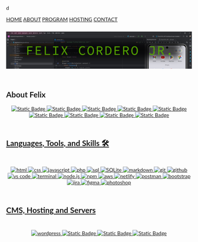 d<!DOCTYPE html>
<html lang="en">
<head>
<title>W3.CSS Template</title>
<meta charset="UTF-8">
<meta name="viewport" content="width=device-width, initial-scale=1">
<link rel="stylesheet" href="https://www.w3schools.com/w3css/4/w3.css">
<link rel="stylesheet" href="https://fonts.googleapis.com/css?family=Lato">
<link rel="stylesheet" href="https://cdnjs.cloudflare.com/ajax/libs/font-awesome/4.7.0/css/font-awesome.min.css">
<style>
body {font-family: "Lato", sans-serif}
.mySlides {display: none}
</style>
</head>
<div class="w3-top">
  <div class="w3-bar w3-black w3-card">
    <a class="w3-bar-item w3-button w3-padding-large w3-hide-medium w3-hide-large w3-right" href="javascript:void(0)" onclick="myFunction()" title="Toggle Navigation Menu"><i class="fa fa-bars"></i></a>
    <a href="#" class="w3-bar-item w3-button w3-padding-large">HOME</a>
    <a href="#about" class="w3-bar-item w3-button w3-padding-large w3-hide-small">ABOUT</a>
    <a href="#languages" class="w3-bar-item w3-button w3-padding-large w3-hide-small">PROGRAM</a>
    <a href="#hosting" class="w3-bar-item w3-button w3-padding-large w3-hide-small">HOSTING</a>
    <a href="#contact" class="w3-bar-item w3-button w3-padding-large w3-hide-small">CONTACT</a>
  </div>
</div>

<div style="padding-top:25px; padding-bottom:25px;">
<img  src="./f_banner.png" alt="name banner" />
</div>
<h2 id="#about">About Felix</h2>
<div align="center">
<a href="https://felixcordero.dev/">
<img alt="Static Badge" src="https://img.shields.io/badge/felixcordero.dev-tutlegreen" alt="portfolio">
</a>
<a href="https://www.linkedin.com/in/felixcorderojr/">
<img alt="Static Badge" src="https://img.shields.io/badge/in-My_LinkedIn-blue" alt="LinkedIn">
</a>
<a href="https://www.instagram.com/felix.web.developer/">
<img alt="Static Badge" src="https://img.shields.io/badge/IN-My%20Instagram-%23FF5349" alt="Instagram">
<a href="https://www.facebook.com/felix.cordero2018">
<img alt="Static Badge" src="https://img.shields.io/badge/f-My_FaceBook-blue" alt="Facebook">
</a>
<a href="https://developers.google.com/profile/u/felixcorderojr">
<img alt="Static Badge" src="https://img.shields.io/badge/Google.dev-My_Dev_Account-white" alt="Google Dev">
<a href="https://www.facebook.com/groups/familyfreelancers">
<img alt="Static Badge" src="https://img.shields.io/badge/f-My_Community-blue" alt="My Community">
</a>
<a href="https://profiles.wordpress.org/felix2020a/">
<img alt="Static Badge" src="https://img.shields.io/badge/W-My%20WordPress-%23a8a9ad" alt="WordPress">
</a>
<a href="https://rb.gy/tfvlj">
<img alt="Static Badge" src="https://img.shields.io/badge/G-My%20GMB-blue" alt="Google My Business">
</a>
<a href="mailto:info@felixcordero.dev">
<img alt="Static Badge" src="https://img.shields.io/badge/Mail-My%20e_Mail-red" alt="E-Mail">

</div>
<break>

<h2 id="#languages" style="padding-top:25px; padding-bottom:25px;">Languages, Tools, and Skills 🛠</h2>
<div align="center">
<img src="https://img.shields.io/badge/HTML-E34F26?style=for-the-badge&logo=html5&logoColor=white" alt="html" />
<img src="https://img.shields.io/badge/css-1572B6?style=for-the-badge&logo=css3&logoColor=white" alt="css" />
<img src="https://img.shields.io/badge/JavaScript-F7DF1E?style=for-the-badge&logo=javascript&logoColor=black" alt="javascript" />
<img src="https://img.shields.io/badge/php-777BB4?style=for-the-badge&logo=php&logoColor=white" alt="php" />
<img src="https://img.shields.io/badge/SQL-407AFC?style=for-the-badge&logo=icloud&logoColor=white" alt="sql" />
<img src="https://img.shields.io/badge/sqlite-003B57?style=for-the-badge&logo=sqlite&logoColor=white" alt="SQLite" />
<img src="https://img.shields.io/badge/Markdown-000000?style=for-the-badge&logo=markdown&logoColor=white" alt="markdown" />
<img src="https://img.shields.io/badge/Git-F05032?style=for-the-badge&logo=git&logoColor=white" alt="git" />
<img src="https://img.shields.io/badge/GitHub-100000?style=for-the-badge&logo=github&logoColor=white" alt="github" />
<img src="https://img.shields.io/badge/vs%20code-007ACC?style=for-the-badge&logo=visual%20studio%20code&logoColor=white" alt="vs code" />
<img src="https://img.shields.io/badge/terminal%20commands-black?style=for-the-badge&logo=windows%20terminal&logoColor=white" alt="terminal" />
<img src="https://img.shields.io/badge/node.js-339933?style=for-the-badge&logo=node-dot-js&logoColor=white" alt="node.js" />
<img src="https://img.shields.io/badge/npm-CB3837?style=for-the-badge&logo=npm&logoColor=white" alt="npm" />
<img src="https://img.shields.io/badge/aws-232F3E?style=for-the-badge&logo=amazonaws&logoColor=white" alt="aws" />
<img src="https://img.shields.io/badge/Netlify-00C7B7?style=for-the-badge&logo=netlify&logoColor=white" alt="netlify" />
<img src="https://img.shields.io/badge/postman-FF6C37?style=for-the-badge&logo=postman&logoColor=white" alt="postman" />
<img src="https://img.shields.io/badge/bootstrap-7952B3?style=for-the-badge&logo=bootstrap&logoColor=white" alt="bootstrap" />
<img src="https://img.shields.io/badge/jira-0052CC?style=for-the-badge&logo=jira&logoColor=white" alt="jira" />
<img src="https://img.shields.io/badge/figma-F24E1E?style=for-the-badge&logo=figma&logoColor=white" alt="figma" />


<img src="https://img.shields.io/badge/adobe%20photoshop-31A8FF?style=for-the-badge&logo=adobe%20photoshop&logoColor=white" alt="photoshop" />
</div>
<h2 id="#hosting" style="padding-top:25px; padding-bottom:25px;">CMS, Hosting and Servers</h2>
<div align="center">
<img src="https://img.shields.io/badge/wordpress-21759b?style=for-the-badge&logo=wordpress&logoColor=white" alt="wordpress" />
<img alt="Static Badge" src="https://img.shields.io/badge/Wix.com-color?style=for-the-badge&logo=&backgroundColor=Black&logoSize=12&color=Black">
<img alt="Static Badge" src="https://img.shields.io/badge/GoDaddy.com-color?style=for-the-badge&logo=&backgroundColor=Black&logoSize=12&color=Black">
<img alt="Static Badge" src="https://img.shields.io/badge/Shopify-color?style=for-the-badge&logo=Wix&color=black&logoColor=green&logoSize=12&color=White">

</div>




<!--
**Felix-Cordero/Felix-Cordero** is a ✨ _special_ ✨ repository because its `README.md` (this file) appears on your GitHub profile.

Here are some ideas to get you started:

- 🔭 I’m currently working on ...
- 🌱 I’m currently learning ...
- 👯 I’m looking to collaborate on ...
- 🤔 I’m looking for help with ...
- 💬 Ask me about ...
- 📫 How to reach me: ...
- 😄 Pronouns: ...
- ⚡ Fun fact: ...
-->
